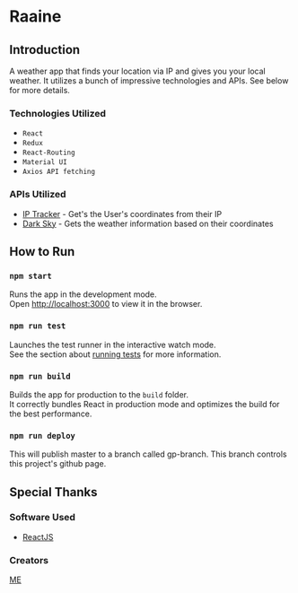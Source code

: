 # Raaine

## Introduction

A weather app that finds your location via IP and gives you your local weather. It utilizes a bunch of impressive technologies and APIs. See below for more details.

### Technologies Utilized

* `React`
* `Redux`
* `React-Routing`
* `Material UI`
* `Axios API fetching`

### APIs Utilized

* [IP Tracker](http://ip-api.com/json) - Get's the User's coordinates from their IP
* [Dark Sky](https://darksky.net/dev) - Gets the weather information based on their coordinates

## How to Run

### `npm start`

Runs the app in the development mode.<br>
Open [http://localhost:3000](http://localhost:3000) to view it in the browser.

### `npm run test`

Launches the test runner in the interactive watch mode.<br>
See the section about [running tests](https://facebook.github.io/create-react-app/docs/running-tests) for more information.

### `npm run build`

Builds the app for production to the `build` folder.<br>
It correctly bundles React in production mode and optimizes the build for the best performance.

### `npm run deploy`

This will publish master to a branch called gp-branch. This branch controls this project's github page.

## Special Thanks

### Software Used

* [ReactJS](https://reactjs.org/)

### Creators

[ME](https://github.com/eandrews737)

